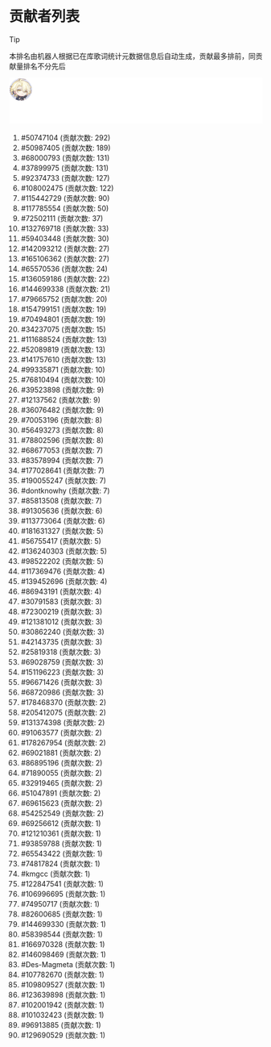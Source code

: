 # 贡献者列表

> [!TIP]
> 本排名由机器人根据已在库歌词统计元数据信息后自动生成，贡献最多排前，同贡献量排名不分先后

![贡献者头像画廊](./CONTRIBUTORS.svg)

1. #50747104 (贡献次数: 292)
2. #50987405 (贡献次数: 189)
3. #68000793 (贡献次数: 131)
4. #37899975 (贡献次数: 131)
5. #92374733 (贡献次数: 127)
6. #108002475 (贡献次数: 122)
7. #115442729 (贡献次数: 90)
8. #117785554 (贡献次数: 50)
9. #72502111 (贡献次数: 37)
10. #132769718 (贡献次数: 33)
11. #59403448 (贡献次数: 30)
12. #142093212 (贡献次数: 27)
13. #165106362 (贡献次数: 27)
14. #65570536 (贡献次数: 24)
15. #136059186 (贡献次数: 22)
16. #144699338 (贡献次数: 21)
17. #79665752 (贡献次数: 20)
18. #154799151 (贡献次数: 19)
19. #70494801 (贡献次数: 19)
20. #34237075 (贡献次数: 15)
21. #111688524 (贡献次数: 13)
22. #52089819 (贡献次数: 13)
23. #141757610 (贡献次数: 13)
24. #99335871 (贡献次数: 10)
25. #76810494 (贡献次数: 10)
26. #39523898 (贡献次数: 9)
27. #12137562 (贡献次数: 9)
28. #36076482 (贡献次数: 9)
29. #70053196 (贡献次数: 8)
30. #56493273 (贡献次数: 8)
31. #78802596 (贡献次数: 8)
32. #68677053 (贡献次数: 7)
33. #83578994 (贡献次数: 7)
34. #177028641 (贡献次数: 7)
35. #190055247 (贡献次数: 7)
36. #dontknowhy (贡献次数: 7)
37. #85813508 (贡献次数: 7)
38. #91305636 (贡献次数: 6)
39. #113773064 (贡献次数: 6)
40. #181631327 (贡献次数: 5)
41. #56755417 (贡献次数: 5)
42. #136240303 (贡献次数: 5)
43. #98522202 (贡献次数: 5)
44. #117369476 (贡献次数: 4)
45. #139452696 (贡献次数: 4)
46. #86943191 (贡献次数: 4)
47. #30791583 (贡献次数: 3)
48. #72300219 (贡献次数: 3)
49. #121381012 (贡献次数: 3)
50. #30862240 (贡献次数: 3)
51. #42143735 (贡献次数: 3)
52. #25819318 (贡献次数: 3)
53. #69028759 (贡献次数: 3)
54. #151196223 (贡献次数: 3)
55. #96671426 (贡献次数: 3)
56. #68720986 (贡献次数: 3)
57. #178468370 (贡献次数: 2)
58. #205412075 (贡献次数: 2)
59. #131374398 (贡献次数: 2)
60. #91063577 (贡献次数: 2)
61. #178267954 (贡献次数: 2)
62. #69021881 (贡献次数: 2)
63. #86895196 (贡献次数: 2)
64. #71890055 (贡献次数: 2)
65. #32919465 (贡献次数: 2)
66. #51047891 (贡献次数: 2)
67. #69615623 (贡献次数: 2)
68. #54252549 (贡献次数: 2)
69. #69256612 (贡献次数: 1)
70. #121210361 (贡献次数: 1)
71. #93859788 (贡献次数: 1)
72. #65543422 (贡献次数: 1)
73. #74817824 (贡献次数: 1)
74. #kmgcc (贡献次数: 1)
75. #122847541 (贡献次数: 1)
76. #106996695 (贡献次数: 1)
77. #74950717 (贡献次数: 1)
78. #82600685 (贡献次数: 1)
79. #144699330 (贡献次数: 1)
80. #58398544 (贡献次数: 1)
81. #166970328 (贡献次数: 1)
82. #146098469 (贡献次数: 1)
83. #Des-Magmeta (贡献次数: 1)
84. #107782670 (贡献次数: 1)
85. #109809527 (贡献次数: 1)
86. #123639898 (贡献次数: 1)
87. #102001942 (贡献次数: 1)
88. #101032423 (贡献次数: 1)
89. #96913885 (贡献次数: 1)
90. #129690529 (贡献次数: 1)

